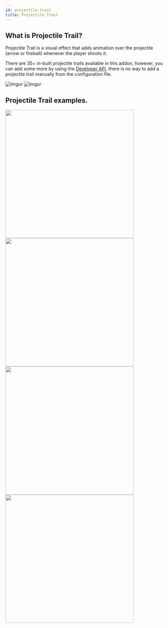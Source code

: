 ```yaml
---
id: projectile-trail
title: Projectile Trail
---
```


## What is Projectile Trail?
Projectile Trail is a visual effect that adds animation over the projectile (arrow or fireball) whenever the player shoots it.

There are 35+ in-built projectile trails available in this addon, however, you can add some more by using the [Developer API](/cosmetics/developer-api/getting-started), there is no way to add a projectile trail manually from the configuration file.

![Imgur](https://imgur.com/UdiVFN7.png)
![Imgur](https://imgur.com/TZqPA55.png)

## Projectile Trail examples.

<img width="400px" src="https://imgur.com/3doFWiR.gif"/><br/>
<img width="400px" src="https://imgur.com/xSTnnyC.gif"/><br/>
<img width="400px" src="https://imgur.com/tpVtkGj.gif"/><br/>
<img width="400px" src="https://imgur.com/RcoYppT.gif"/><br/>